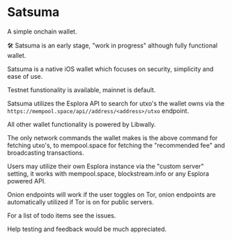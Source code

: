 # Satsuma
A simple onchain wallet.

🛠 Satsuma is an early stage, "work in progress" although fully functional wallet. 

Satsuma is a native iOS wallet which focuses on security, simplicity and ease of use.

Testnet funstionality is available, mainnet is default.

Satsuma utilizes the Esplora API to search for utxo's the wallet owns via the `https://mempool.space/api//address/<address>/utxo` endpoint.

All other wallet functionality is powered by Libwally. 

The only network commands the wallet makes is the above command for fetching utxo's, to mempool.space for fetching the "recommended fee" and broadcasting transactions.

Users may utilize their own Esplora instance via the "custom server" setting, it works with mempool.space, blockstream.info or any Esplora powered API.

Onion endpoints will work if the user toggles on Tor, onion endpoints are automatically utilized if Tor is on for public servers.

For a list of todo items see the issues.

Help testing and feedback would be much appreciated.



